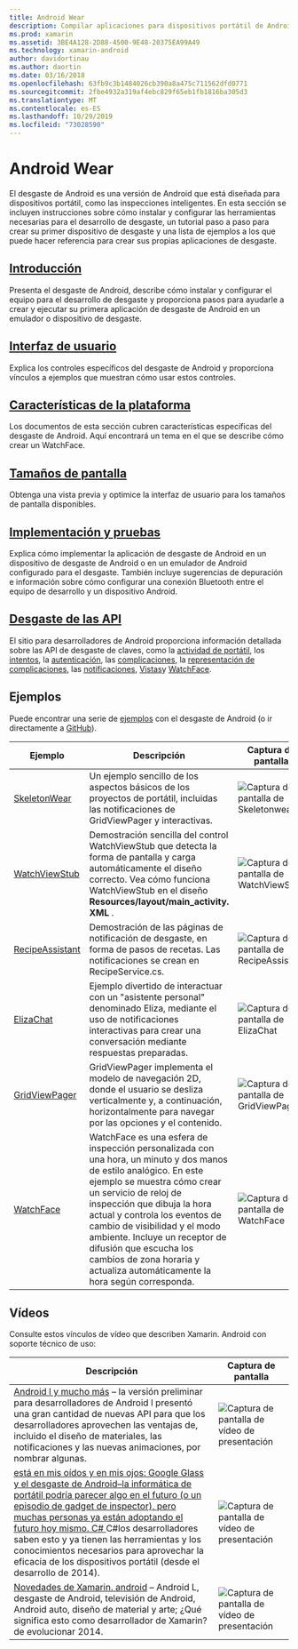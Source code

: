 ```yaml
---
title: Android Wear
description: Compilar aplicaciones para dispositivos portátil de Android.
ms.prod: xamarin
ms.assetid: 3BE4A128-2D88-4500-9E48-20375EA99A49
ms.technology: xamarin-android
author: davidortinau
ms.author: daortin
ms.date: 03/16/2018
ms.openlocfilehash: 63fb9c3b1484026cb390a8a475c711562dfd0771
ms.sourcegitcommit: 2fbe4932a319af4ebc829f65eb1fb1816ba305d3
ms.translationtype: MT
ms.contentlocale: es-ES
ms.lasthandoff: 10/29/2019
ms.locfileid: "73028590"
---
```

# <a name="android-wear"></a>Android Wear

El desgaste de Android es una versión de Android que está diseñada para dispositivos portátil, como las inspecciones inteligentes. En esta sección se incluyen instrucciones sobre cómo instalar y configurar las herramientas necesarias para el desarrollo de desgaste, un tutorial paso a paso para crear su primer dispositivo de desgaste y una lista de ejemplos a los que puede hacer referencia para crear sus propias aplicaciones de desgaste.

## <a name="getting-startedandroidwearget-startedindexmd"></a>[Introducción](~/android/wear/get-started/index.md)

Presenta el desgaste de Android, describe cómo instalar y configurar el equipo para el desarrollo de desgaste y proporciona pasos para ayudarle a crear y ejecutar su primera aplicación de desgaste de Android en un emulador o dispositivo de desgaste.

## <a name="user-interfaceandroidwearuser-interfaceindexmd"></a>[Interfaz de usuario](~/android/wear/user-interface/index.md)

Explica los controles específicos del desgaste de Android y proporciona vínculos a ejemplos que muestran cómo usar estos controles.

## <a name="platform-featuresandroidwearplatformindexmd"></a>[Características de la plataforma](~/android/wear/platform/index.md)

Los documentos de esta sección cubren características específicas del desgaste de Android. Aquí encontrará un tema en el que se describe cómo crear un WatchFace.

## <a name="screen-sizesandroidwearscreen-sizesmd"></a>[Tamaños de pantalla](~/android/wear/screen-sizes.md)

Obtenga una vista previa y optimice la interfaz de usuario para los tamaños de pantalla disponibles.

## <a name="deployment--testingandroidweardeploy-testindexmd"></a>[Implementación y pruebas](~/android/wear/deploy-test/index.md)

Explica cómo implementar la aplicación de desgaste de Android en un dispositivo de desgaste de Android o en un emulador de Android configurado para el desgaste. También incluye sugerencias de depuración e información sobre cómo configurar una conexión Bluetooth entre el equipo de desarrollo y un dispositivo Android.

## <a name="wear-apishttpsdeveloperandroidcomreferenceandroidsupportwearable"></a>[Desgaste de las API](https://developer.android.com/reference/android/support/wearable)

El sitio para desarrolladores de Android proporciona información detallada sobre las API de desgaste de claves, como la [actividad de portátil](https://developer.android.com/reference/android/support/wearable/activity/package-summary.html), los [intentos](https://developer.android.com/reference/com/google/android/wearable/intent/package-summary.html), la [autenticación](https://developer.android.com/reference/android/support/wearable/authentication/package-summary.html), las [complicaciones](https://developer.android.com/reference/android/support/wearable/complications/package-summary.html), la [representación de complicaciones](https://developer.android.com/reference/android/support/wearable/complications/rendering/package-summary.html), las [notificaciones](https://developer.android.com/reference/android/support/wearable/notifications/package-summary.html), [ Vistas](https://developer.android.com/reference/android/support/wearable/view/package-summary.html)y [WatchFace](https://developer.android.com/reference/android/support/wearable/watchface/package-summary.html).

## <a name="samples"></a>Ejemplos

Puede encontrar una serie de [ejemplos](https://docs.microsoft.com/samples/browse/?products=xamarin&term=Xamarin.Android+wear) con el desgaste de Android (o ir directamente a [GitHub](https://github.com/xamarin/monodroid-samples/tree/master/wear)).

|Ejemplo|Descripción|Captura de pantalla|
|--- |--- |--- |
|[SkeletonWear](https://docs.microsoft.com/samples/xamarin/monodroid-samples/wear-skeletonwear)|Un ejemplo sencillo de los aspectos básicos de los proyectos de portátil, incluidas las notificaciones de GridViewPager y interactivas.|![Captura de pantalla de Skeletonwear](images/skeleton.png)|
|[WatchViewStub](https://docs.microsoft.com/samples/xamarin/monodroid-samples/wear-watchviewstub)|Demostración sencilla del control WatchViewStub que detecta la forma de pantalla y carga automáticamente el diseño correcto. Vea cómo funciona WatchViewStub en el diseño **Resources/layout/main_activity. XML** .|![Captura de pantalla de WatchViewStub](images/watchview.png)|
|[RecipeAssistant](https://docs.microsoft.com/samples/xamarin/monodroid-samples/wear-recipeassistant)|Demostración de las páginas de notificación de desgaste, en forma de pasos de recetas. Las notificaciones se crean en RecipeService.cs.|![Captura de pantalla de RecipeAssistant](images/recipeassist.png)|
|[ElizaChat](https://docs.microsoft.com/samples/xamarin/monodroid-samples/wear-elizachat)|Ejemplo divertido de interactuar con un "asistente personal" denominado Eliza, mediante el uso de notificaciones interactivas para crear una conversación mediante respuestas preparadas.|![Captura de pantalla de ElizaChat](images/eliza.png)|
|[GridViewPager](https://docs.microsoft.com/samples/xamarin/monodroid-samples/wear-gridviewpager)|GridViewPager implementa el modelo de navegación 2D, donde el usuario se desliza verticalmente y, a continuación, horizontalmente para navegar por las opciones y el contenido.|![Captura de pantalla de GridViewPager](images/gridviewpager.png)|
|[WatchFace](https://docs.microsoft.com/samples/xamarin/monodroid-samples/wear-watchface)|WatchFace es una esfera de inspección personalizada con una hora, un minuto y dos manos de estilo analógico. En este ejemplo se muestra cómo crear un servicio de reloj de inspección que dibuja la hora actual y controla los eventos de cambio de visibilidad y el modo ambiente. Incluye un receptor de difusión que escucha los cambios de zona horaria y actualiza automáticamente la hora según corresponda.|![Captura de pantalla de WatchFace](images/gridviewpager.png)|

## <a name="videos"></a>Vídeos

Consulte estos vínculos de vídeo que describen Xamarin. Android con soporte técnico de uso:

|Descripción|Captura de pantalla|
|--- |--- |
|[Android l y mucho más](https://blog.xamarin.com/webinar-recording-android-l-and-so-much-more/) &ndash; la versión preliminar para desarrolladores de Android l presentó una gran cantidad de nuevas API para que los desarrolladores aprovechen las ventajas de, incluido el diseño de materiales, las notificaciones y las nuevas animaciones, por nombrar algunas.|![Captura de pantalla de vídeo de presentación](images/video-android-l.png)|
|[está en mis oídos y en mis ojos: Google Glass y el desgaste de Android&ndash;la informática de portátil podría parecer algo en el futuro (o un episodio de gadget de inspector), pero muchas personas ya están adoptando el futuro hoy mismo. C# ](https://www.youtube.com/watch?v=80H8tXByZQc) C#los desarrolladores saben esto y ya tienen las herramientas y los conocimientos necesarios para aprovechar la eficacia de los dispositivos portátil (desde el desarrollo de 2014).|![Captura de pantalla de vídeo de presentación](images/video-eyes-ears.png)|
|[Novedades de Xamarin. android](https://www.youtube.com/watch?v=Gpqc2XZIQfU) &ndash; Android L, desgaste de Android, televisión de Android, Android auto, diseño de material y arte; ¿Qué significa esto como desarrollador de Xamarin? de evolucionar 2014.|![Captura de pantalla de vídeo de presentación](Images/video-whats-new.png)|

<!--

March 18
https://blog.xamarin.com/android-wear/

August 14
https://blog.xamarin.com/android-l-developer-preview-android-wear-support/

August 27
https://blog.xamarin.com/tips-for-your-first-android-wear-app/

Watch Face
https://github.com/Redth/Xamarin.Wear.WatchFace
-->
